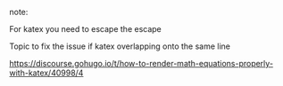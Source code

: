 note:

For katex you need to escape the escape

Topic to fix the issue if katex overlapping onto the same line 

https://discourse.gohugo.io/t/how-to-render-math-equations-properly-with-katex/40998/4
